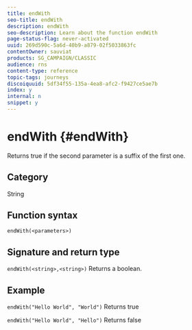 ```yaml
---
title: endWith
seo-title: endWith
description: endWith
seo-description: Learn about the function endWith
page-status-flag: never-activated
uuid: 269d590c-5a6d-40b9-a879-02f5033863fc
contentOwner: sauviat
products: SG_CAMPAIGN/CLASSIC
audience: rns
content-type: reference
topic-tags: journeys
discoiquuid: 5df34f55-135a-4ea8-afc2-f9427ce5ae7b
index: y
internal: n
snippet: y
---
```


# endWith {#endWith}

Returns true if the second parameter is a suffix of the first one.

## Category

String

## Function syntax

`endWith(<parameters>)`

## Signature and return type

`endWith(<string>,<string>)`
Returns a boolean.

## Example

`endWith("Hello World", "World")`
Returns true

`endWith("Hello World", "Hello")`
Returns false
